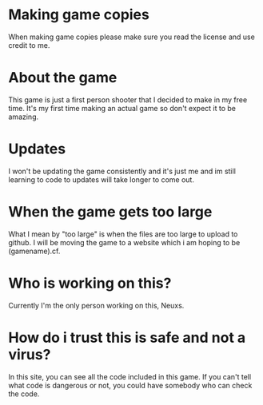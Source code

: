 # Making game copies

When making game copies please make sure you read the license and use credit to me.

# About the game

This game is just a first person shooter that I decided to make in my free time. It's my first time making an actual game so don't expect it to be amazing.

# Updates

I won't be updating the game consistently and it's just me and im still learning to code to updates will take longer to come out.

# When the game gets too large

What I mean by "too large" is when the files are too large to upload to github. I will be moving the game to a website which i am hoping to be (gamename).cf.

# Who is working on this?

Currently I'm the only person working on this, Neuxs.

# How do i trust this is safe and not a virus?

In this site, you can see all the code included in this game. If you can't tell what code is dangerous or not, you could have somebody who can check the code.

